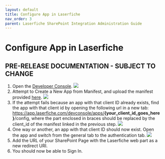 ```yaml
---
layout: default
title: Configure App in Laserfiche
nav_order: 3
parent: Laserfiche SharePoint Integration Administration Guide
---
```

# Configure App in Laserfiche
## PRE-RELEASE DOCUMENTATION - SUBJECT TO CHANGE

1. Open the [Developer Console](https://developer.laserfiche.com/developer-console.html).
<a href="./assets/images/createAppFromManifest.png"><img src="./assets/images/createAppFromManifest.png"></a>
1. Attempt to Create a New App from Manifest, and upload the manifest provided [here](https://github.com/Laserfiche/laserfiche-sharepoint-integration/blob/1.x/UserDocuments/Laserfiche%20SharePoint%20Integration%20AppManifest.json).
<a href="./assets/images/createApplication.png"><img src="./assets/images/createApplication.png"></a>
1. If the attempt fails because an app with that client ID already exists, find the app with that client id by opening the following url in a new tab: https://app.laserfiche.com/devconsole/apps/<b>{your_client_id_goes_here}</b>/config, where the part enclosed in braces should be replaced by the client_id of the manifest linked in the previous step.
<a href="./assets/images/clientIdRegistered.png"><img src="./assets/images/clientIdRegistered.png"></a>
1. One way or another, an app with that client ID should now exist. Open the app and switch from the general tab to the authentication tab.
<a href="./assets/images/redirectUri.png"><img src="./assets/images/redirectUri.png"></a>
1. Add the URL of your SharePoint Page with the Laserfiche web part as a new redirect URI.
1. You should now be able to Sign In.

